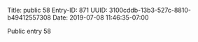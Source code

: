 Title: public 58
Entry-ID: 871
UUID: 3100cddb-13b3-527c-8810-b49412557308
Date: 2019-07-08 11:46:35-07:00

Public entry 58
